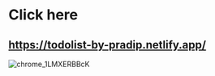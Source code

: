 # Click here
## https://todolist-by-pradip.netlify.app/

![chrome_1LMXERBBcK](https://user-images.githubusercontent.com/60803643/192162832-24c6edc8-32db-43fc-9574-1bbad0b487d3.png)

